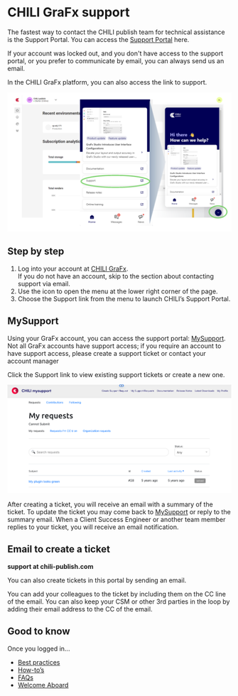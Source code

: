 # CHILI GraFx support

The fastest way to contact the CHILI publish team for technical assistance is the Support Portal. You can access the [Support Portal](https://mysupport.chili-publish.com/) here. 

If your account was locked out, and you don't have access to the support portal, or you prefer to communicate by email, you can always send us an email.

In the CHILI GraFx platform, you can also access the link to support.

![screenshot-full](support01.png)

## Step by step

1. Log into your account at [CHILI GraFx](https://chiligrafx.com).  
If you do not have an account, skip to the section about contacting support via email. 
2. Use the icon to open the menu at the lower right corner of the page. 
3. Choose the Support link from the menu to launch CHILI’s Support Portal. 

## MySupport

Using your GraFx account, you can access the support portal: [MySupport](https://mysupport.chili-publish.com). Not all GraFx accounts have support access; if you require an account to have support access, please create a support ticket or contact your account manager

Click the Support link to view existing support tickets or create a new one.

![screenshot-full](support02.png)

After creating a ticket, you will receive an email with a summary of the ticket. To update the ticket you may come back to [MySupport](https://mysupport.chili-publish.com) or reply to the summary email. When a Client Success Engineer or another team member replies to your ticket, you will receive an email notification.

## Email to create a ticket

**support at chili-publish.com**

You can also create tickets in this portal by sending an email.

You can add your colleagues to the ticket by including them on the CC line of the email. You can also keep your CSM or other 3rd parties in the loop by adding their email address to the CC of the email.

## Good to know

Once you logged in...

- [Best practices](https://mysupport.chili-publish.com/hc/en-us/articles/360019123140-Best-Practices-to-Submit-a-New-Support-Ticket)
- [How-to’s](https://mysupport.chili-publish.com/hc/en-us/articles/360012616660-Making-A-Request-Ticket)
- [FAQs](https://mysupport.chili-publish.com/hc/en-us/articles/360012877560-New-Support-Portal-FAQ)
- [Welcome Aboard](https://mysupport.chili-publish.com/hc/en-us/sections/360003701560-Welcome-Aboard)
